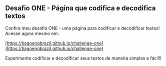 ## Desafio ONE - Página que codifica e decodifica textos

Confira meu desafio ONE - uma página para codificar e decodificar textos! Acesse agora mesmo em:

[https://tiagoengbrazil.github.io/challenge-one](https://tiagoengbrazil.github.io/challenge-one) 

Experimente codificar e decodificar seus textos de maneira simples e fácil!!
